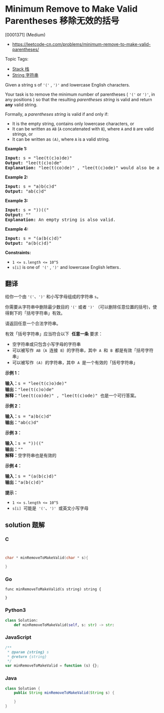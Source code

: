 # Minimum Remove to Make Valid Parentheses 移除无效的括号

[0001371] (Medium)

- https://leetcode-cn.com/problems/minimum-remove-to-make-valid-parentheses/

Topic Tags:

- [Stack 栈](https://leetcode-cn.com/tag/stack/)
- [String 字符串](https://leetcode-cn.com/tag/string/)

Given a string s of `'('` , `')'` and lowercase English characters.

Your task is to remove the minimum number of parentheses ( `'('` or `')'`, in any positions ) so that the resulting _parentheses string_ is valid and return **any** valid string.

Formally, a _parentheses string_ is valid if and only if:

- It is the empty string, contains only lowercase characters, or
- It can be written as `AB` (`A` concatenated with `B`), where `A` and `B` are valid strings, or
- It can be written as `(A)`, where `A` is a valid string.

**Example 1:**

<pre><strong>Input:</strong> s = "lee(t(c)o)de)"
<strong>Output:</strong> "lee(t(c)o)de"
<strong>Explanation:</strong> "lee(t(co)de)" , "lee(t(c)ode)" would also be accepted.
</pre>

**Example 2:**

<pre><strong>Input:</strong> s = "a)b(c)d"
<strong>Output:</strong> "ab(c)d"
</pre>

**Example 3:**

<pre><strong>Input:</strong> s = "))(("
<strong>Output:</strong> ""
<strong>Explanation:</strong> An empty string is also valid.
</pre>

**Example 4:**

<pre><strong>Input:</strong> s = "(a(b(c)d)"
<strong>Output:</strong> "a(b(c)d)"
</pre>

**Constraints:**

- `1 <= s.length <= 10^5`
- `s[i]` is one of  `'('` , `')'` and lowercase English letters`.`

## 翻译

给你一个由 `'('`、`')'` 和小写字母组成的字符串 `s`。

你需要从字符串中删除最少数目的 `'('` 或者 `')'` （可以删除任意位置的括号)，使得剩下的「括号字符串」有效。

请返回任意一个合法字符串。

有效「括号字符串」应当符合以下  **任意一条** 要求：

- 空字符串或只包含小写字母的字符串
- 可以被写作  `AB`（`A`  连接  `B`）的字符串，其中  `A`  和  `B`  都是有效「括号字符串」
- 可以被写作  `(A)`  的字符串，其中  `A`  是一个有效的「括号字符串」

**示例 1：**

<pre><strong>输入：</strong>s = "lee(t(c)o)de)"
<strong>输出：</strong>"lee(t(c)o)de"
<strong>解释：</strong>"lee(t(co)de)" , "lee(t(c)ode)" 也是一个可行答案。
</pre>

**示例 2：**

<pre><strong>输入：</strong>s = "a)b(c)d"
<strong>输出：</strong>"ab(c)d"
</pre>

**示例 3：**

<pre><strong>输入：</strong>s = "))(("
<strong>输出：</strong>""
<strong>解释：</strong>空字符串也是有效的
</pre>

**示例 4：**

<pre><strong>输入：</strong>s = "(a(b(c)d)"
<strong>输出：</strong>"a(b(c)d)"
</pre>

**提示：**

- `1 <= s.length <= 10^5`
- `s[i]`  可能是  `'('`、`')'`  或英文小写字母

## solution 题解

### C

```c


char * minRemoveToMakeValid(char * s){

}


```

### Go

```golang
func minRemoveToMakeValid(s string) string {

}
```

### Python3

```python
class Solution:
    def minRemoveToMakeValid(self, s: str) -> str:

```

### JavaScript

```javascript
/**
 * @param {string} s
 * @return {string}
 */
var minRemoveToMakeValid = function (s) {};
```

### Java

```java
class Solution {
    public String minRemoveToMakeValid(String s) {

    }
}
```
